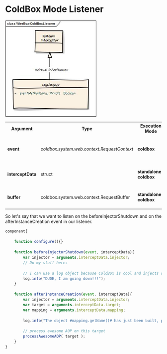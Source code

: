 # ColdBox Mode Listener

<img src="../images/coldBoxListener.jpg">

<table class="tablelisting" cellpadding="5">
<tbody><tr>
<th><b>Argument</b> </th>
<th><b>Type</b> </th>
<th><b>Execution Mode</b> </th>
<th><b>Description</b> </th></tr>
<tr>
<td><b>event</b> </td>
<td><i>coldbox.system.web.context.RequestContext</i> </td>
<td><b>coldbox</b> </td>
<td>The request context of the running request</td></tr>
<tr>
<td><b>interceptData</b> </td>
<td>struct </td>
<td><b>standalone-coldbox</b> </td>
<td>The data structure passed in the event </td></tr>
<tr>
<td><b>buffer</b> </td>
<td>coldbox.system.web.context.RequestBuffer </td>
<td><b>standalone-coldbox</b> </td>
<td>The data structure passed in the event </td></tr>
</tbody></table>

So let's say that we want to listen on the beforeInjectorShutdown and on the afterInstanceCreation event in our listener.

```javascript
component{

	function configure(){}

	function beforeInjectorShutdown(event, interceptData){
		var injector = arguments.interceptData.injector;
		// Do my stuff here:

		// I can use a log object because ColdBox is cool and injects one for me already.
		log.info("DUDE, I am going down!!!");
	}

	function afterInstanceCreation(event, interceptData){
		var injector = arguments.interceptData.injector;
		var target = arguments.interceptData.target;
		var mapping = arguments.interceptData.mapping;

		log.info("The object #mapping.getName()# has just been built, performing my awesome AOP processing on it.");

		// process awesome AOP on this target
		processAwesomeAOP( target );
	}
}
```
